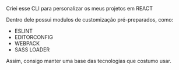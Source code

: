 Criei esse CLI para personalizar os meus projetos em REACT

Dentro dele possui modulos de customização pré-preparados, como:

- ESLINT
- EDITORCONFIG
- WEBPACK
- SASS LOADER

Assim, consigo manter uma base das tecnologias que costumo usar.
